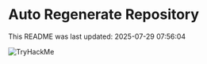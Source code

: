 # Auto Regenerate Repository

This README was last updated: 2025-07-29 07:56:04

 ![TryHackMe](https://tryhackme.com/badge/533634)